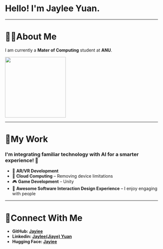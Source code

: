 ﻿# Hello! I'm Jaylee Yuan.

---

# 🐻‍❄️About Me

I am currently a **Mater of Computing** student at **ANU**. 

<img src="https://raw.githubusercontent.com/your-username/repo-name/main/images/image.png" width="200">


---

# 🧠My Work

### I'm integrating familiar technology with AI for a smarter experience! 🥗

- 🚀 **AR/VR Development**
- 💭 **Cloud Computing** – Removing device limitations
- 🎮 **Game Development** – Unity
- 🍻 **Awesome Software Interaction Design Experience** – I enjoy engaging with people

---

# 🍕Connect With Me

- **GitHub: [Jayiee](https://github.com/Jayiee)**
- **Linkedin: [Jaylee(Jiaye) Yuan](https://www.linkedin.com/in/jaylee-jiaye-yuan-88a853252/)**
- **Hugging Face: [Jayiee](https://huggingface.co/Jayiee)**